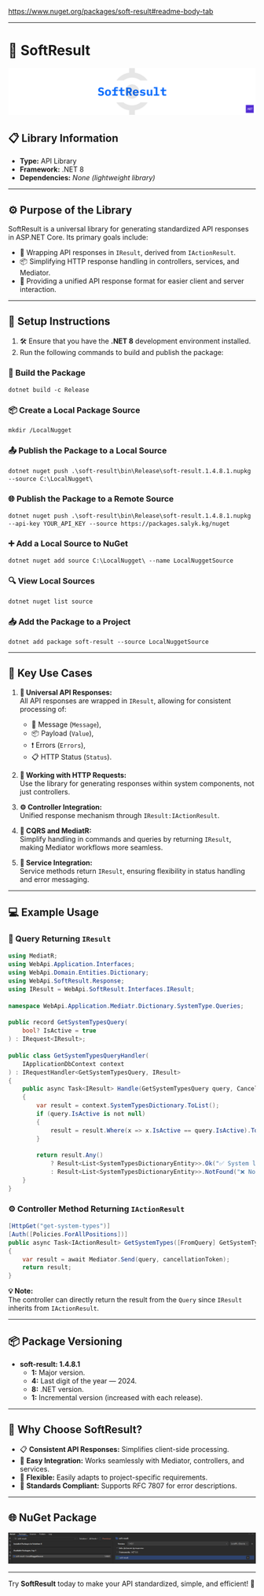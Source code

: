 https://www.nuget.org/packages/soft-result#readme-body-tab

---

# 🎯 **SoftResult**

![logo.png](logo.png)

## 📋 **Library Information**

- **Type:**          API Library  
- **Framework:**     .NET 8  
- **Dependencies:**  _None (lightweight library)_  

---

## ⚙️ **Purpose of the Library**  

SoftResult is a universal library for generating standardized API responses in ASP.NET Core. Its primary goals include:  
- 🔄 Wrapping API responses in `IResult`, derived from `IActionResult`.  
- 📦 Simplifying HTTP response handling in controllers, services, and Mediator.  
- 🔧 Providing a unified API response format for easier client and server interaction.  

---

## 🚀 **Setup Instructions**

1. 🛠️ Ensure that you have the **.NET 8** development environment installed.  
2. Run the following commands to build and publish the package:  

### **🔧 Build the Package**
```shell
dotnet build -c Release
```

### **📦 Create a Local Package Source**
```shell
mkdir /LocalNugget
```

### **📤 Publish the Package to a Local Source**
```shell
dotnet nuget push .\soft-result\bin\Release\soft-result.1.4.8.1.nupkg --source C:\LocalNugget\
```

### **🌐 Publish the Package to a Remote Source**
```shell
dotnet nuget push .\soft-result\bin\Release\soft-result.1.4.8.1.nupkg --api-key YOUR_API_KEY --source https://packages.salyk.kg/nuget
```

### **➕ Add a Local Source to NuGet**
```shell
dotnet nuget add source C:\LocalNugget\ --name LocalNuggetSource
```

### **🔍 View Local Sources**
```shell
dotnet nuget list source
```

### **📥 Add the Package to a Project**
```shell
dotnet add package soft-result --source LocalNuggetSource
```

---

## 🌟 **Key Use Cases**

1. **🔄 Universal API Responses:**  
   All API responses are wrapped in `IResult`, allowing for consistent processing of:  
   - 📝 Message (`Message`),  
   - 📦 Payload (`Value`),  
   - ❗ Errors (`Errors`),  
   - 📋 HTTP Status (`Status`).  

2. **📡 Working with HTTP Requests:**  
   Use the library for generating responses within system components, not just controllers.  

3. **⚙️ Controller Integration:**  
   Unified response mechanism through `IResult:IActionResult`.  

4. **📜 CQRS and MediatR:**  
   Simplify handling in commands and queries by returning `IResult`, making Mediator workflows more seamless.  

5. **🔧 Service Integration:**  
   Service methods return `IResult`, ensuring flexibility in status handling and error messaging.  

---

## 💻 **Example Usage**

### **📜 Query Returning `IResult`**
```csharp
using MediatR;
using WebApi.Application.Interfaces;
using WebApi.Domain.Entities.Dictionary;
using WebApi.SoftResult.Response;
using IResult = WebApi.SoftResult.Interfaces.IResult;

namespace WebApi.Application.Mediatr.Dictionary.SystemType.Queries;

public record GetSystemTypesQuery(
    bool? IsActive = true
) : IRequest<IResult>;

public class GetSystemTypesQueryHandler(
    IApplicationDbContext context
) : IRequestHandler<GetSystemTypesQuery, IResult>
{
    public async Task<IResult> Handle(GetSystemTypesQuery query, CancellationToken cancellationToken)
    {
        var result = context.SystemTypesDictionary.ToList();
        if (query.IsActive is not null)
        {
            result = result.Where(x => x.IsActive == query.IsActive).ToList();
        }

        return result.Any()
            ? Result<List<SystemTypesDictionaryEntity>>.Ok("✅ System list retrieved successfully", result)
            : Result<List<SystemTypesDictionaryEntity>>.NotFound("❌ No systems found");
    }
}
```

### **⚙️ Controller Method Returning `IActionResult`**
```csharp
[HttpGet("get-system-types")]
[Auth([Policies.ForAllPositions])]
public async Task<IActionResult> GetSystemTypes([FromQuery] GetSystemTypesQuery query, CancellationToken cancellationToken)
{
    var result = await Mediator.Send(query, cancellationToken);
    return result;
}
```

**💡 Note:**  
The controller can directly return the result from the `Query` since `IResult` inherits from `IActionResult`.  

---

## 📦 **Package Versioning**

- **soft-result: 1.4.8.1**  
  - **1:** Major version.  
  - **4:** Last digit of the year — 2024.  
  - **8:** .NET version.  
  - **1:** Incremental version (increased with each release).  

---

## 🎯 **Why Choose SoftResult?**

- 📋 **Consistent API Responses:** Simplifies client-side processing.  
- 🚀 **Easy Integration:** Works seamlessly with Mediator, controllers, and services.  
- 🔄 **Flexible:** Easily adapts to project-specific requirements.  
- 📜 **Standards Compliant:** Supports RFC 7807 for error descriptions.  

---

## 🌐 **NuGet Package**
![nuggetScreenShot.png](nuggetScreenShot.png)

---

Try **SoftResult** today to make your API standardized, simple, and efficient! 🎉
